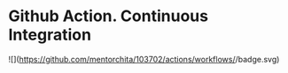 # Github Action. Continuous Integration

![](https://github.com/mentorchita/103702/actions/workflows/<workflow name>/badge.svg)

